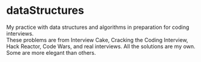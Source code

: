 # dataStructures

My practice with data structures and algorithms in preparation for coding interviews.  
These problems are from Interview Cake, Cracking the Coding Interview, Hack Reactor,
Code Wars, and real interviews.  All the solutions are my own.  Some are more elegant than others.